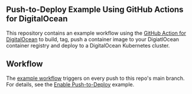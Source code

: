 ## Push-to-Deploy Example Using GitHub Actions for DigitalOcean
This repository contains an example workflow using the [GitHub Action for DigitalOcean](https://github.com/digitalocean/action-doctl) to build, tag, push a container image to your DigiatlOcean container registry and deploy to a DigitalOcean Kubernetes cluster.

## Workflow
The [example workflow](https://github.com/digitalocean/sample-push-to-deploy-doks/blob/main/.github/workflows/workflow.yml) triggers on every push to this repo's main branch. For details, see the [Enable Push-to-Deploy](https://www.digitalocean.com/docs/kubernetes/how-to/deploy-using-github-actions/) example.
